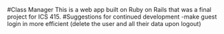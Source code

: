 #Class Manager
This is a web app built on Ruby on Rails that was a final project for ICS 415.
#Suggestions for continued development
-make guest login in more efficient (delete the user and all their data upon logout)